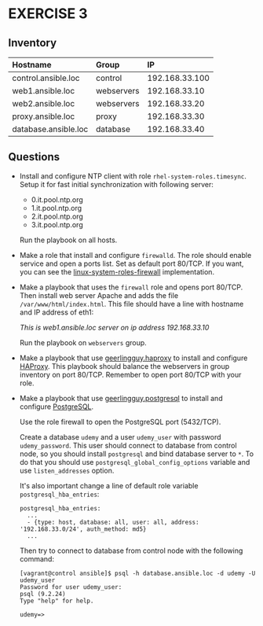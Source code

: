 # EXERCISE 3

## Inventory

| Hostname | Group | IP |
|:---------|:------|:---|
| control.ansible.loc | control | 192.168.33.100 |
| web1.ansible.loc | webservers | 192.168.33.10 |
| web2.ansible.loc | webservers | 192.168.33.20 |
| proxy.ansible.loc | proxy | 192.168.33.30 |
| database.ansible.loc | database | 192.168.33.40 |


## Questions

- Install and configure NTP client with role `rhel-system-roles.timesync`.
  Setup it for fast initial synchronization with following server:
   - 0.it.pool.ntp.org
   - 1.it.pool.ntp.org
   - 2.it.pool.ntp.org
   - 3.it.pool.ntp.org

  Run the playbook on all hosts.

- Make a role that install and configure `firewalld`. The role should enable service and open a ports list. Set as default port 80/TCP.
  If you want, you can see the [linux-system-roles-firewall](https://github.com/linux-system-roles/firewall) implementation.

- Make a playbook that uses the `firewall` role and opens port 80/TCP. Then install web server Apache and adds the file `/var/www/html/index.html`.
  This file should have a line with hostname and IP address of eth1:

  _This is web1.ansible.loc server on ip address 192.168.33.10_

  Run the playbook on `webservers` group.

- Make a playbook that use [geerlingguy.haproxy](https://galaxy.ansible.com/geerlingguy/haproxy) to install and configure [HAProxy](http://www.haproxy.org/). This playbook should balance the webservers in group inventory on port 80/TCP. Remember to open port 80/TCP with your role.

- Make a playbook that use [geerlingguy.postgresql](https://galaxy.ansible.com/geerlingguy/postgresql) to install and configure [PostgreSQL](https://www.postgresql.org/).

  Use the role firewall to open the PostgreSQL port (5432/TCP).

  Create a database `udemy` and a user `udemy_user` with password `udemy_password`. This user should connect to database from control node, so you should install `postgresql` and bind database server to `*`. To do that you should use `postgresql_global_config_options` variable and use `listen_addresses` option.

  It's also important change a line of default role variable `postgresql_hba_entries`:

  ```
  postgresql_hba_entries:
    ...
    - {type: host, database: all, user: all, address: '192.168.33.0/24', auth_method: md5}
    ...
  ```

  Then try to connect to database from control node with the following command:

  ```
  [vagrant@control ansible]$ psql -h database.ansible.loc -d udemy -U udemy_user
  Password for user udemy_user:
  psql (9.2.24)
  Type "help" for help.

  udemy=>
  ```
